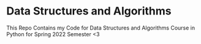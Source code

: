 # Data Structures and Algorithms
This Repo Contains my Code for Data Structures and Algorithms Course in Python for Spring 2022 Semester <3
